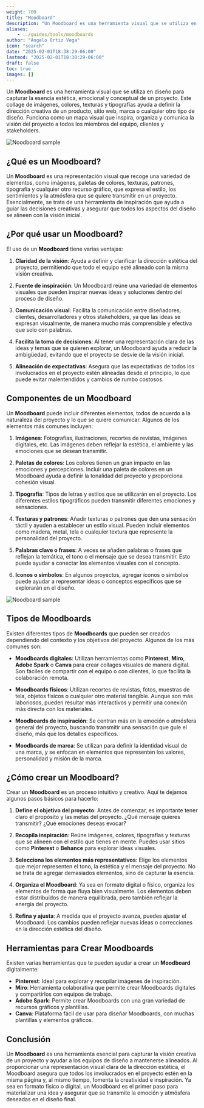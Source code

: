 ```yaml
---
weight: 700
title: "Moodboard"
description: "Un Moodboard es una herramienta visual que se utiliza en diseño para capturar la esencia estética, emocional y conceptual de un proyecto."
aliases:
    - ../guides/tools/moodboards
author: "Angelo Ortiz Vega"
icon: "search"
date: "2025-02-01T18:38:29-06:00"
lastmod: "2025-02-01T18:38:29-06:00"
draft: false
toc: true
images: []
---
```


Un **Moodboard** es una herramienta visual que se utiliza en diseño para capturar la esencia estética, emocional y conceptual de un proyecto. Este collage de imágenes, colores, texturas y tipografías ayuda a definir la dirección creativa de un producto, sitio web, marca o cualquier otro tipo de diseño. Funciona como un mapa visual que inspira, organiza y comunica la visión del proyecto a todos los miembros del equipo, clientes y stakeholders.

![Noodboard sample](https://img.freepik.com/vector-gratis/plantilla-moodboard-marron_79603-715.jpg)


## ¿Qué es un Moodboard?

Un **Moodboard** es una representación visual que recoge una variedad de elementos, como imágenes, paletas de colores, texturas, patrones, tipografía y cualquier otro recurso gráfico, que expresa el estilo, los sentimientos y la atmósfera que se quiere transmitir en un proyecto. Esencialmente, se trata de una herramienta de inspiración que ayuda a guiar las decisiones creativas y asegurar que todos los aspectos del diseño se alineen con la visión inicial.

## ¿Por qué usar un Moodboard?

El uso de un **Moodboard** tiene varias ventajas:

1. **Claridad de la visión**: Ayuda a definir y clarificar la dirección estética del proyecto, permitiendo que todo el equipo esté alineado con la misma visión creativa.

2. **Fuente de inspiración**: Un Moodboard reúne una variedad de elementos visuales que pueden inspirar nuevas ideas y soluciones dentro del proceso de diseño.

3. **Comunicación visual**: Facilita la comunicación entre diseñadores, clientes, desarrolladores y otros stakeholders, ya que las ideas se expresan visualmente, de manera mucho más comprensible y efectiva que solo con palabras.

4. **Facilita la toma de decisiones**: Al tener una representación clara de las ideas y temas que se quieren explorar, un Moodboard ayuda a reducir la ambigüedad, evitando que el proyecto se desvíe de la visión inicial.

5. **Alineación de expectativas**: Asegura que las expectativas de todos los involucrados en el proyecto estén alineadas desde el principio, lo que puede evitar malentendidos y cambios de rumbo costosos.

## Componentes de un Moodboard

Un **Moodboard** puede incluir diferentes elementos, todos de acuerdo a la naturaleza del proyecto y lo que se quiere comunicar. Algunos de los elementos más comunes incluyen:

1. **Imágenes**: Fotografías, ilustraciones, recortes de revistas, imágenes digitales, etc. Las imágenes deben reflejar la estética, el ambiente y las emociones que se desean transmitir.

2. **Paletas de colores**: Los colores tienen un gran impacto en las emociones y percepciones. Incluir una paleta de colores en un Moodboard ayuda a definir la tonalidad del proyecto y proporciona cohesión visual.

3. **Tipografía**: Tipos de letras y estilos que se utilizarán en el proyecto. Los diferentes estilos tipográficos pueden transmitir diferentes emociones y sensaciones.

4. **Texturas y patrones**: Añadir texturas o patrones que den una sensación táctil y ayuden a establecer un estilo visual. Pueden incluir elementos como madera, metal, tela o cualquier textura que represente la personalidad del proyecto.

5. **Palabras clave o frases**: A veces se añaden palabras o frases que reflejan la temática, el tono o el mensaje que se desea transmitir. Esto puede ayudar a conectar los elementos visuales con el concepto.

6. **Iconos o símbolos**: En algunos proyectos, agregar íconos o símbolos puede ayudar a representar ideas o conceptos específicos que se explorarán en el diseño.

![Noodboard sample](https://public-images.interaction-design.org/tags/app-ui-mood-board-example-trendy.png.webp)


## Tipos de Moodboards

Existen diferentes tipos de **Moodboards** que pueden ser creados dependiendo del contexto y los objetivos del proyecto. Algunos de los más comunes son:

- **Moodboards digitales**: Utilizan herramientas como **Pinterest**, **Miro**, **Adobe Spark** o **Canva** para crear collages visuales de manera digital. Son fáciles de compartir con el equipo o con clientes, lo que facilita la colaboración remota.

- **Moodboards físicos**: Utilizan recortes de revistas, fotos, muestras de tela, objetos físicos o cualquier otro material tangible. Aunque son más laboriosos, pueden resultar más interactivos y permitir una conexión más directa con los materiales.

- **Moodboards de inspiración**: Se centran más en la emoción o atmósfera general del proyecto, buscando transmitir una sensación que guíe el diseño, más que los detalles específicos.

- **Moodboards de marca**: Se utilizan para definir la identidad visual de una marca, y se enfocan en elementos que representen los valores, personalidad y misión de la marca.

## ¿Cómo crear un Moodboard?

Crear un **Moodboard** es un proceso intuitivo y creativo. Aquí te dejamos algunos pasos básicos para hacerlo:

1. **Define el objetivo del proyecto**: Antes de comenzar, es importante tener claro el propósito y las metas del proyecto. ¿Qué mensaje quieres transmitir? ¿Qué emociones deseas evocar?

2. **Recopila inspiración**: Reúne imágenes, colores, tipografías y texturas que se alineen con el estilo que tienes en mente. Puedes usar sitios como **Pinterest** o **Behance** para explorar ideas visuales.

3. **Selecciona los elementos más representativos**: Elige los elementos que mejor representen el tono, la estética y el mensaje del proyecto. No se trata de agregar demasiados elementos, sino de capturar la esencia.

4. **Organiza el Moodboard**: Ya sea en formato digital o físico, organiza los elementos de forma que fluya bien visualmente. Los elementos deben estar distribuidos de manera equilibrada, pero también reflejar la energía del proyecto.

5. **Refina y ajusta**: A medida que el proyecto avanza, puedes ajustar el Moodboard. Los cambios pueden reflejar nuevas ideas o correcciones en la dirección estética del diseño.

## Herramientas para Crear Moodboards

Existen varias herramientas que te pueden ayudar a crear un **Moodboard** digitalmente:

- **Pinterest**: Ideal para explorar y recopilar imágenes de inspiración.
- **Miro**: Herramienta colaborativa que permite crear Moodboards digitales y compartirlos con equipos de trabajo.
- **Adobe Spark**: Permite crear Moodboards con una gran variedad de recursos gráficos y plantillas.
- **Canva**: Plataforma fácil de usar para diseñar Moodboards, con muchas plantillas y elementos gráficos.

## Conclusión

Un **Moodboard** es una herramienta esencial para capturar la visión creativa de un proyecto y ayudar a los equipos de diseño a mantenerse alineados. Al proporcionar una representación visual clara de la dirección estética, el Moodboard asegura que todos los involucrados en el proyecto estén en la misma página y, al mismo tiempo, fomenta la creatividad e inspiración. Ya sea en formato físico o digital, un Moodboard es el primer paso para materializar una idea y asegurar que se transmite la emoción y atmósfera deseadas en el diseño final.
